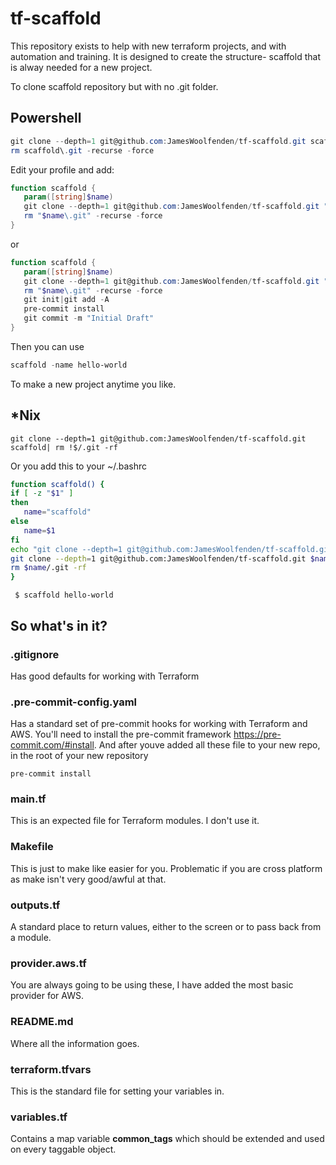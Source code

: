 # tf-scaffold
This repository exists to help with new terraform projects, and with automation and training. It is designed to create the structure- scaffold that is alway needed for a new project.

To clone scaffold repository but with no .git folder.

## Powershell

```powershell
git clone --depth=1 git@github.com:JamesWoolfenden/tf-scaffold.git scaffold
rm scaffold\.git -recurse -force
```

Edit your profile and add:
```powershell
function scaffold {
   param([string]$name)
   git clone --depth=1 git@github.com:JamesWoolfenden/tf-scaffold.git "$name" 
   rm "$name\.git" -recurse -force
}
```
or 
```powershell
function scaffold {
   param([string]$name)
   git clone --depth=1 git@github.com:JamesWoolfenden/tf-scaffold.git "$name" 
   rm "$name\.git" -recurse -force
   git init|git add -A
   pre-commit install
   git commit -m "Initial Draft"
}
```


Then you can use 
```powershell
scaffold -name hello-world
```
To make a new project anytime you like.

## *Nix

```cli
git clone --depth=1 git@github.com:JamesWoolfenden/tf-scaffold.git scaffold| rm !$/.git -rf 
```

Or you add this to your ~/.bashrc

```bash
function scaffold() {
if [ -z "$1" ]
then
   name="scaffold"
else
   name=$1
fi
echo "git clone --depth=1 git@github.com:JamesWoolfenden/tf-scaffold.git $name"
git clone --depth=1 git@github.com:JamesWoolfenden/tf-scaffold.git $name
rm $name/.git -rf
}
```

```cli
 $ scaffold hello-world
```
## So what's in it?

### .gitignore
Has good defaults for working with Terraform

### .pre-commit-config.yaml
Has a standard set of pre-commit hooks for working with Terraform and AWS. You'll need to install the pre-commit framework <https://pre-commit.com/#install>.
And after youve added all these file to your new repo, in the root of your new repository 
```cli
pre-commit install
```

### main.tf
This is an expected file for Terraform modules. I don't use it.

### Makefile
This is just to make like easier for you. Problematic if you are cross platform as make isn't very good/awful at that.

### outputs.tf
A standard place to return values, either to the screen or to pass back from a module.

### provider.aws.tf
You are always going to be using these, I have added the most basic provider for AWS. 

### README.md
Where all the information goes.

### terraform.tfvars
This is the standard file for setting your variables in.

### variables.tf
Contains a map variable **common_tags** which should be extended and used on every taggable object. 
